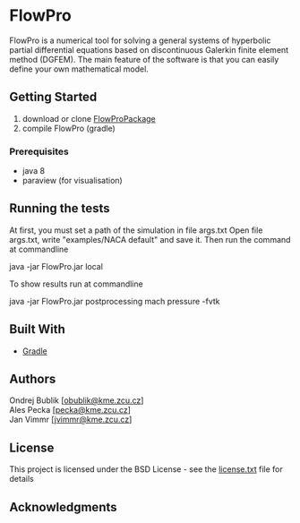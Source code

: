 # FlowPro

FlowPro is a numerical tool for solving a general systems of hyperbolic partial differential equations
 based on discontinuous Galerkin finite element method (DGFEM). 
The main feature of the software is that you can easily define your own mathematical model.

## Getting Started
1) download or clone [FlowProPackage](https://github.com/ondrabublik/FlowProPackage)
2) compile FlowPro (gradle)

### Prerequisites
* java 8
* paraview (for visualisation) 

## Running the tests
At first, you must set a path of the simulation in file args.txt Open file args.txt, write "examples/NACA default" and save it. 
Then run the command at commandline

java -jar FlowPro.jar local

To show results run at commandline

java -jar FlowPro.jar postprocessing mach pressure -fvtk

## Built With
* [Gradle](https://gradle.org/)

## Authors
Ondrej Bublik [obublik@kme.zcu.cz]  
Ales Pecka [pecka@kme.zcu.cz]  
Jan Vimmr [jvimmr@kme.zcu.cz]

## License

This project is licensed under the BSD License - see the [license.txt](license.txt) file for details

## Acknowledgments

